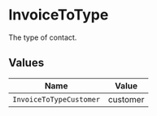 # InvoiceToType

The type of contact.


## Values

| Name                    | Value                   |
| ----------------------- | ----------------------- |
| `InvoiceToTypeCustomer` | customer                |